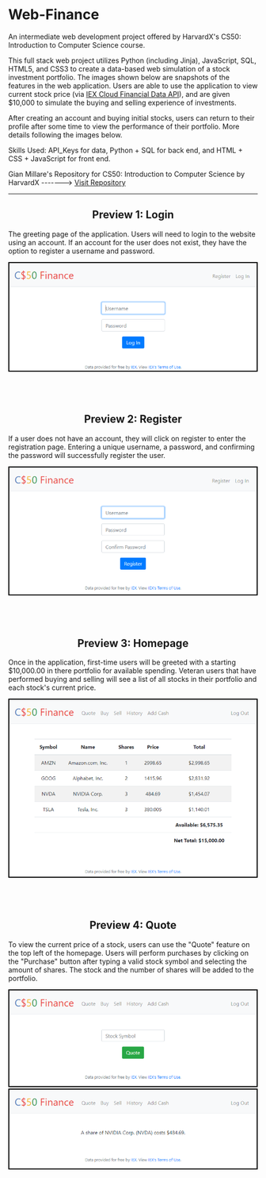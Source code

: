 # Web-Finance

An intermediate web development project offered by HarvardX's CS50: Introduction to Computer Science course.

This full stack web project utilizes Python (including Jinja), JavaScript, SQL, HTML5, and CSS3 to create a data-based web simulation of a stock investment portfolio. The images shown below are snapshots of the features in the web application. Users are able to use the application to view current stock price (via [IEX Cloud Financial Data API](https://iexcloud.io/?gclid=CjwKCAjw5Kv7BRBSEiwAXGDElUW_WBda7mvhwjNMtXoZkzVZmtxiACpAbGi2HUYwqAGJ_wgkkt1qmhoCZ4UQAvD_BwE)), and are given $10,000 to simulate the buying and selling experience of investments.

After creating an account and buying initial stocks, users can return to their profile after some time to view the performance of their portfolio. More details following the images below.

Skills Used: API_Keys for data, Python + SQL for back end, and HTML + CSS + JavaScript for front end.

Gian Millare's Repository for CS50: Introduction to Computer Science by HarvardX -------> [Visit Repository](https://github.com/gianmillare/CS50-Introduction-to-Computer-Science)

<hr>

<h2 align="center">Preview 1: Login</h2>
<p>The greeting page of the application. Users will need to login to the website using an account. If an account for the user does not exist, they have the option to register a username and password.</p>

<div align="center">
<img src="images/login.png">
</div>

<br>
<br>
<br>

<h2 align="center">Preview 2: Register</h2>
<p>If a user does not have an account, they will click on register to enter the registration page. Entering a unique username, a password, and confirming the password will successfully register the user.</p>

<div align="center">
<img src="images/register.png">
</div>

<br>
<br>
<br>

<h2 align="center">Preview 3: Homepage</h2>
<p>Once in the application, first-time users will be greeted with a starting $10,000.00 in there portfolio for available spending. Veteran users that have performed buying and selling will see a list of all stocks in their portfolio and each stock's current price.</p>

<div align="center">
<img src="images/index.png">
</div>

<br>
<br>
<br>

<h2 align="center">Preview 4: Quote</h2>
<p>To view the current price of a stock, users can use the "Quote" feature on the top left of the homepage. Users will perform purchases by clicking on the "Purchase" button after typing a valid stock symbol and selecting the amount of shares. The stock and the number of shares will be added to the portfolio.</p>

<div align="center">
<img src="images/quote1.png">
</div>

<div align="center">
<img src="images/quote2.png">
</div>

